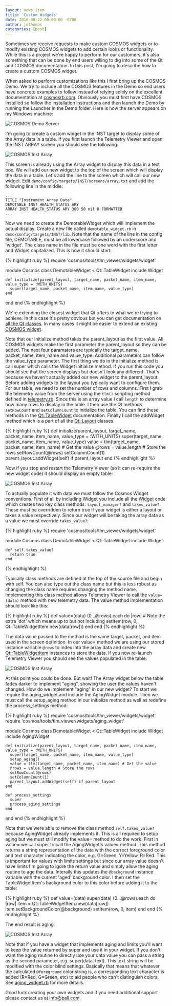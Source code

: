 ```yaml
---
layout: news_item
title: 'Custom Widgets'
date: 2016-08-22 00:00:00 -0700
author: jmthomas 
categories: [post]
---
```


Sometimes we receive requests to make custom COSMOS widgets or to modify existing COSMOS widgets to add certain looks or functionality. While this is a project we're happy to perform for our customers, it's also something that can be done by end users willing to dig into some of the Qt and COSMOS documentation. In this post, I'm going to describe how to create a custom COSMOS widget.

When asked to perform customizations like this I first bring up the COSMOS Demo. We try to include all the COSMOS features in the Demo so end users have concrete examples to follow instead of relying solely on the excellent documentation at [cosmosrb.com](http://cosmosrb.com/docs/home). Obviously you must first have COSMOS installed so follow the [installation instructions](http://cosmosrb.com/docs/installation/) and then launch the Demo by running the Launcher in the Demo folder. Here is how the server appears on my Windows machine:

![COSMOS Demo Server](/img/2016_08_22_server.png)

I'm going to create a custom widget in the INST target to display some of the Array data in a table. If you first launch the Telemetry Viewer and open the INST ARRAY screen you should see the following:

![COSMOS Inst Array](/img/2016_08_22_inst_array.png)

This screen is already using the Array widget to display this data in a text box. We will add our new widget to the top of the screen which will display the data in a table. Let's add the line to the screen which will call our new widget. Edit ```demo/config/targets/INST/screens/array.txt``` and add the following line in the middle:

```
...
TITLE "Instrument Array Data"
DEMOTABLE INST HEALTH_STATUS ARY
ARRAY INST HEALTH_STATUS ARY 300 50 nil 8 FORMATTED
...
```

Now we need to create the DemotableWidget which will implement the actual display. Create a new file called ```demotable_widget.rb``` in ```demo/config/targets/INST/lib```. Note that the name of the line in the config file, DEMOTABLE, must be all lowercase followed by an underscore and 'widget'. The class name in the file must be one word with the first letter and Widget capitalized. This is how it should start:

{% highlight ruby %}
require 'cosmos/tools/tlm_viewer/widgets/widget'

module Cosmos
  class DemotableWidget < Qt::TableWidget
    include Widget

    def initialize(parent_layout, target_name, packet_name, item_name, value_type = :WITH_UNITS)
      super(target_name, packet_name, item_name, value_type)
    end
  end
end
{% endhighlight %}

We're extending the closest widget that Qt offers to what we're trying to achieve. In this case it's pretty obvious but you can get documentation on [all the Qt classes](http://doc.qt.io/qt-4.8/classes.html). In many cases it might be easier to extend an existing [COSMOS widget](https://github.com/BallAerospace/COSMOS/tree/master/lib/cosmos/tools/tlm_viewer/widgets).

Note that our initialize method takes the parent_layout as the first value. All COSMOS widgets make the first parameter the parent_layout so they can be added. The next four paramaters are typically the target_name, packet_name, item_name and value_type. Additional parameters can follow the value_type parameter. The first thing we do in the initialize method is call super which calls the Widget initialize method. If you run this code you should see that the screen displays but doesn't look any different. That's because we haven't actually added our new widget to the parent_layout. Before adding widgets to the layout you typically want to configure them. For our table, we need to set the number of rows and columns. First I grab the telemetry value from the server using the ```tlm()``` scripting method defined in [telemetry.rb](https://github.com/BallAerospace/COSMOS/blob/master/lib/cosmos/script/telemetry.rb). Since this is an array value I call ```length``` to determine how many rows to display in the table. I then use the Qt methods ```setRowCount``` and ```setColumnCount``` to initialize the table. You can find these methods in the [Qt::TableWidget](http://doc.qt.io/qt-4.8/qtablewidget.html) documentation. Finally I call the addWidget method which is a part of all the [Qt::Layout](http://doc.qt.io/qt-4.8/qlayout.html) classes. 

{% highlight ruby %}
    def initialize(parent_layout, target_name, packet_name, item_name, value_type = :WITH_UNITS)
      super(target_name, packet_name, item_name, value_type)
      value = tlm(target_name, packet_name, item_name) # Get the value
      @rows = value.length # Store the rows
      setRowCount(@rows)
      setColumnCount(1)
      parent_layout.addWidget(self) if parent_layout
    end
{% endhighlight %}
 
Now if you stop and restart the Telemetry Viewer (so it can re-require the new widget code) it should display an empty table:

![COSMOS Inst Array](/img/2016_08_22_inst_array2.png)

To actually populate it with data we must follow the Cosmos Widget conventions. First of all by including Widget you include all the [Widget](https://github.com/BallAerospace/COSMOS/blob/master/lib/cosmos/tools/tlm_viewer/widgets/widget.rb) code which creates two key class methods: ```layout_manager?``` and ```takes_value?```. These must be overridden to return true if your widget is either a layout or takes a value respectively. Since our widget will be taking the array data as a value we must override ```takes_value?```:

{% highlight ruby %}
require 'cosmos/tools/tlm_viewer/widgets/widget'

module Cosmos
  class DemotableWidget < Qt::TableWidget
    include Widget

    def self.takes_value?
      return true
    end
{% endhighlight %}

Typically class methods are defined at the top of the source file and begin with self. You can also type out the class name but this is less robust as changing the class name requires changing the method name. Implementing this class method allows Telemetry Viewer to call the ```value=(data)``` method with new telemetry data. The value method implementation should look like this:

{% highlight ruby %}
    def value=(data)
      (0...@rows).each do |row| # Note the extra 'dot' which means up to but not including
        setItem(row, 0, Qt::TableWidgetItem.new(data[row]))
      end
    end
{% endhighlight %}

The data value passed to the method is the same target, packet, and item used in the screen definition. In our value= method we are using our stored instance variable ```@rows``` to index into the array data and create new [Qt::TableWidgetItem](http://doc.qt.io/qt-4.8/qtablewidgetitem.html) instances to store the data. If you now re-launch Telemetry Viewer you should see the values populated in the table:

![COSMOS Inst Array](/img/2016_08_22_inst_array3.png)

At this point you could be done. But wait! The Array widget below the table fades darker to implement "aging", showing the user the values haven't changed. How do we implement "aging" in our new widget? To start we require the aging_widget and include the AgingWidget module. Then we must call the setup_aging method in our initialize method as well as redefine the process_settings method:

{% highlight ruby %}
require 'cosmos/tools/tlm_viewer/widgets/widget'
require 'cosmos/tools/tlm_viewer/widgets/aging_widget'

module Cosmos
  class DemotableWidget < Qt::TableWidget
    include Widget
    include AgingWidget

    def initialize(parent_layout, target_name, packet_name, item_name, value_type = :WITH_UNITS)
      super(target_name, packet_name, item_name, value_type)
      setup_aging()
      value = tlm(target_name, packet_name, item_name) # Get the value
      @rows = value.length # Store the rows
      setRowCount(@rows)
      setColumnCount(1)
      parent_layout.addWidget(self) if parent_layout
    end

    def process_settings
      super
      process_aging_settings
    end
  end
end
{% endhighlight %}

Note that we were able to remove the class method ```self.takes_value?``` because AgingWidget already implements it. This is all required to setup aging but we must still modify the value= method to do the work. First in value= we call super to call the AgingWidget's value= method. This method returns a string representation of the data with the correct foreground color and text character indicating the color, e.g. G=Green, Y=Yellow, R=Red. This is important for values with limits settings but since our array value doesn't have limits I'm going to igore the return value and simply allow the aging routine to age the data. Interally this updates the ```@background``` instance variable with the current 'aged' background color. I then set the TableWidgetItem's background color to this color before adding it to the table:

{% highlight ruby %}
    def value=(data)
      super(data)
      (0...@rows).each do |row|
        item = Qt::TableWidgetItem.new(data[row])
        item.setBackgroundColor(@background)
        setItem(row, 0, item)
      end
    end
{% endhighlight %}

The end result is aging:

![COSMOS Inst Array](/img/2016_08_22_inst_array4.png)

Note that if you have a widget that implements aging and limits you'll want to keep the value returned by super and use it in your widget. If you don't want the aging routine to directly use your data value you can pass a string as the second parameter, e.g. super(data, text). This text string will be modified with the color blind settings. Basically that means that whatever the calculated ```@foreground``` color string is, a corresponding text character is added (R=Red, G=Green, etc) to aid people who can't distinguish colors. See [aging_widget.rb](https://github.com/BallAerospace/COSMOS/blob/master/lib/cosmos/tools/tlm_viewer/widgets/aging_widget.rb) for more details.

Good luck creating your own widgets and if you need additional support please contact us at [info@ball.com](info@ball.com).

